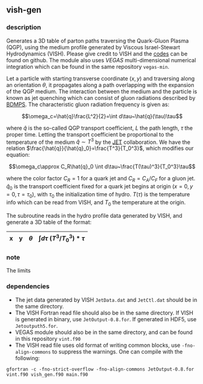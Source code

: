 ## vish-gen

### description

Generates a 3D table of parton paths traversing the Quark-Gluon Plasma (QGP), using the medium profile generated by Viscous Israel-Stewart Hydrodynamics (VISH). Please give credit to VISH and the [codes](https://github.com/chunshen1987/VISHNew) can be found on github. The module also uses *VEGAS* multi-dimensional numerical integration which can be found in the same repository `vegas-min`.

Let a particle with starting transverse coordinate $(x,y)$ and traversing along an orientation $\theta$, it propagates along a path overlapping with the expansion of the QGP medium. The interaction between the medium and the particle is known as jet quenching which can consist of gluon radiations described by [BDMPS](https://doi.org/10.1088/1126-6708/2001/09/033). The characteristic gluon radiation frequency is given as:
```math
\omega_c=\hat{q}\frac{L^2}{2}=\int d\tau~\hat{q}(\tau)\tau
```
where $\hat{q}$ is the so-called QGP transport coefficient, $L$ the path length, $\tau$ the proper time. Letting the transport coefficient be proportional to the temperature of the medium $\hat{q}\sim T^3$ by the [JET](https://doi.org/10.1103/PhysRevC.90.014909) collaboration. We have the relation $\frac{\hat{q}}{\hat{q}_0}=\frac{T^3}{T_0^3}$, which modifies our equation:
```math
\omega_c\approx C_R\hat{q}_0 \int d\tau~\frac{T(\tau)^3}{T_0^3}\tau
```
where the color factor $C_R=1$ for a quark jet and $C_R=C_A/C_F$ for a gluon jet. $\hat{q}_0$ is the transport coefficient fixed for a quark jet begins at origin $(x=0,y=0,\tau=\tau_0)$, with $\tau_0$ the initialization time of hydro. $T(\tau)$ is the temperature info which can be read from VISH, and $T_0$ the temperature at the origin.

The subroutine reads in the hydro profile data generated by VISH, and generate a 3D table of the format:  

| x  | y | $\theta$ | $\int d\tau~(T^3/T_0^3)*\tau$ |
|----|---|----------|-------------------------------|


### note

The limits

### dependencies

- The jet data generated by VISH `JetData.dat` and `JetCtl.dat` should be in the same directory.
- The VISH Fortran read file should also be in the same directory. If VISH is generated in binary, use `JetOutput-0.8.for`. If generated in HDF5, use `Jetoutputh5.for`.
- VEGAS module should also be in the same directory, and can be found in this repository `vint.f90`
- The VISH read file uses old format of writing common blocks, use `-fno-align-commons` to suppress the warnings.
One can compile with the following:
```
gfortran -c -fno-strict-overflow -fno-align-commons JetOutput-0.8.for vint.f90 vish_gen.f90 main.f90
```
